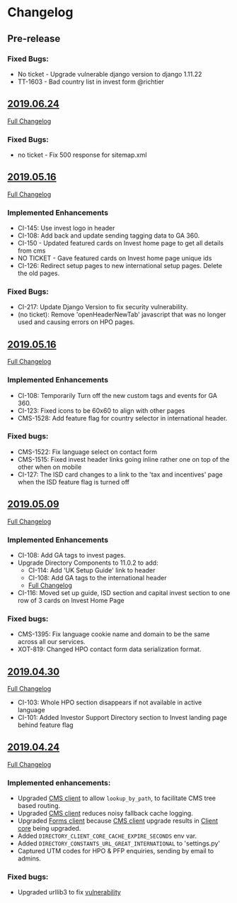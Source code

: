 # Changelog

## Pre-release

### Fixed Bugs:
- No ticket - Upgrade vulnerable django version to django 1.11.22
- TT-1603 - Bad country list in invest form @richtier

## [2019.06.24](https://github.com/uktrade/invest-ui/releases/tag/2019.06.24)
[Full Changelog](https://github.com/uktrade/invest-ui/compare/2019.05.16...2019.06.24)

### Fixed Bugs:
- no ticket - Fix 500 response for sitemap.xml


## [2019.05.16](https://github.com/uktrade/invest-ui/releases/tag/2019.06.19)
[Full Changelog](https://github.com/uktrade/invest-ui/compare/2019.05.16...2019.06.19)

### Implemented Enhancements
- CI-145: Use invest logo in header
- CI-108: Add back and update sending tagging data to GA 360.
- CI-150 - Updated featured cards on Invest home page to get all details from cms
- NO TICKET - Gave featured cards on Invest home page unique ids
- CI-126: Redirect setup pages to new international setup pages. Delete the old pages.

### Fixed Bugs:
- CI-217: Update Django Version to fix security vulnerability.
- (no ticket): Remove 'openHeaderNewTab' javascript that was no longer used and causing errors on HPO pages.

## [2019.05.16](https://github.com/uktrade/invest-ui/releases/tag/2019.05.16)
[Full Changelog](https://github.com/uktrade/invest-ui/compare/2019.05.09...2019.05.16)

### Implemented Enhancements
- CI-108: Temporarily Turn off the new custom tags and events for GA 360.
- CI-123: Fixed icons to be 60x60 to align with other pages
- CMS-1528: Add feature flag for country selector in international header.


### Fixed bugs:
- CMS-1522: Fix language select on contact form
- CMS-1515: Fixed invest header links going inline rather one on top of the other when on mobile
- CI-127: The ISD card changes to a link to the 'tax and incentives' page when the ISD feature flag is turned off


## [2019.05.09](https://github.com/uktrade/invest-ui/releases/tag/2019.05.09)
[Full Changelog](https://github.com/uktrade/invest-ui/compare/2019.04.30...2019.05.09)

### Implemented Enhancements
- CI-108: Add GA tags to invest pages.
- Upgrade Directory Components to 11.0.2 to add:
    - CI-114: Add 'UK Setup Guide' link to header
    - CI-108: Add GA tags to the international header
    - [Full Changelog](https://github.com/uktrade/directory-components/blob/master/CHANGELOG.md)
- CI-116: Moved set up guide, ISD section and capital invest section to one row of 3 cards on Invest Home Page

### Fixed bugs:

- CMS-1395: Fix language cookie name and domain to be the same across all our services.
- XOT-819: Changed HPO contact form data serialization format.


## [2019.04.30](https://github.com/uktrade/invest-ui/releases/tag/2019.04.30)
[Full Changelog](https://github.com/uktrade/invest-ui/compare/2019.04.24...2019.04.30)

- CI-103: Whole HPO section disappears if not available in active language
- CI-101: Added Investor Support Directory section to Invest landing page behind feature flag


## [2019.04.24](https://github.com/uktrade/invest-ui/releases/tag/2019.04.24)
[Full Changelog](https://github.com/uktrade/invest-ui/compare/2019.04.16...2019.04.24)

### Implemented enhancements:

- Upgraded [CMS client][directory-cms-client] to allow `lookup_by_path`, to facilitate CMS tree based routing.
- Upgraded [CMS client][directory-cms-client] reduces noisy fallback cache logging.
- Upgraded [Forms client][directory-forms-api-client]  because [CMS client][directory-cms-client] upgrade results in [Client core][directory-client-core] being upgraded.
- Added `DIRECTORY_CLIENT_CORE_CACHE_EXPIRE_SECONDS` env var.
- Added `DIRECTORY_CONSTANTS_URL_GREAT_INTERNATIONAL` to 'settings.py'
- Captured UTM codes for HPO & PFP enquiries, sending by email to admins.

### Fixed bugs:
- Upgraded urllib3 to fix [vulnerability](https://nvd.nist.gov/vuln/detail/CVE-2019-11324)


[directory-client-core]: https://github.com/uktrade/directory-client-core
[directory-cms-client]: https://github.com/uktrade/directory-cms-client
[directory-forms-api-client]: https://github.com/uktrade/directory-forms-api-client
